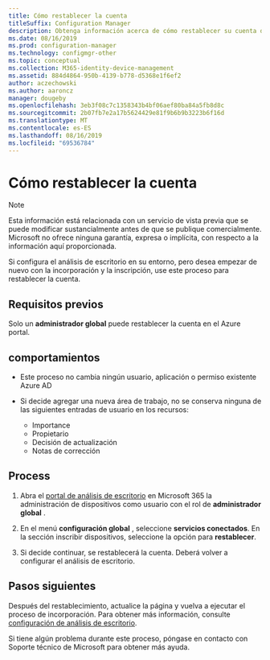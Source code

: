 ```yaml
---
title: Cómo restablecer la cuenta
titleSuffix: Configuration Manager
description: Obtenga información acerca de cómo restablecer su cuenta de análisis de escritorio.
ms.date: 08/16/2019
ms.prod: configuration-manager
ms.technology: configmgr-other
ms.topic: conceptual
ms.collection: M365-identity-device-management
ms.assetid: 884d4864-950b-4139-b778-d5368e1f6ef2
author: aczechowski
ms.author: aaroncz
manager: dougeby
ms.openlocfilehash: 3eb3f08c7c1358343b4bf06aef80ba84a5fb8d8c
ms.sourcegitcommit: 2b07fb7e2a17b5624429e81f9b6b9b3223b6f16d
ms.translationtype: MT
ms.contentlocale: es-ES
ms.lasthandoff: 08/16/2019
ms.locfileid: "69536784"
---
```

# <a name="how-to-reset-your-account"></a>Cómo restablecer la cuenta

<!-- 3733897 -->

> [!Note]  
> Esta información está relacionada con un servicio de vista previa que se puede modificar sustancialmente antes de que se publique comercialmente. Microsoft no ofrece ninguna garantía, expresa o implícita, con respecto a la información aquí proporcionada.  

Si configura el análisis de escritorio en su entorno, pero desea empezar de nuevo con la incorporación y la inscripción, use este proceso para restablecer la cuenta.

## <a name="prerequisites"></a>Requisitos previos

Solo un **administrador global** puede restablecer la cuenta en el Azure portal.

## <a name="behaviors"></a>comportamientos

- Este proceso no cambia ningún usuario, aplicación o permiso existente Azure AD

- Si decide agregar una nueva área de trabajo, no se conserva ninguna de las siguientes entradas de usuario en los recursos:
    - Importance
    - Propietario
    - Decisión de actualización
    - Notas de corrección

## <a name="process"></a>Process

1. Abra el [portal de análisis de escritorio](https://aka.ms/desktopanalytics) en Microsoft 365 la administración de dispositivos como usuario con el rol de **administrador global** .

1. En el menú **configuración global** , seleccione **servicios conectados**. En la sección inscribir dispositivos, seleccione la opción para **restablecer**.

1. Si decide continuar, se restablecerá la cuenta. Deberá volver a configurar el análisis de escritorio.

## <a name="next-steps"></a>Pasos siguientes

Después del restablecimiento, actualice la página y vuelva a ejecutar el proceso de incorporación. Para obtener más información, consulte [configuración de análisis de escritorio](/sccm/desktop-analytics/set-up).

Si tiene algún problema durante este proceso, póngase en contacto con Soporte técnico de Microsoft para obtener más ayuda.
